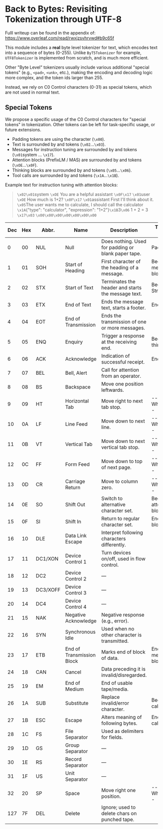 # Back to Bytes: Revisiting Tokenization through UTF-8

Fulll writeup can be found in the appendix of: https://www.overleaf.com/read/rwxjzsvhrvwd#b9c65f

This module includes a **real** byte level tokenizer for text, which encodes text into a sequence of bytes (0-255).
Unlike `ByT5Tokenizer` for example, `UTF8Tokenizer` is implemented from scratch, and is much more efficient.

Other "Byte Level" tokenizers usually include various additional "special tokens" (e.g., `<pad>`, `<unk>`, etc.),
making the encoding and decoding logic more complex, and the token ids larger than 255.

Instead, we rely on C0 Control characters (0-31) as special tokens, which are not used in normal text.

## Special Tokens

We propose a specific usage of the C0 Control characters for "special tokens" in tokenization.
Other tokens can be left for task-specific usage, or future extensions.

- Padding tokens are using the <Null> character (`\x00`).
- Text is surrounded by <StartOfText> and <EndOfText> tokens (`\x02`...`\x03`).
- Messages for instruction tuning are surrounded by <StartOfHeading> and <EndOfTransmission> tokens (`\x01`system ...
  `\x17`).
- Attention blocks (PrefixLM / MAS) are surrounded by <ShiftOut> and <ShiftIn> tokens (`\xOE`...`\x0F`).
- Thinking blocks are surrounded by <Enquiry> and <Acknowledge> tokens (`\x05`...`\x06`).
- Tool calls are surrounded by <Substitute> and <Escape> tokens (`\x1A`...`\x1B`).

Example text for instruction tuning with attention blocks:

> `\x02\x01`system
> `\xOE` You are a helpful assistant `\x0F\x17`
> `\x01`user
> `\xOE` How much is 1+2? `\x0F\x17`
> `\x01`assistant
> First I'll think about it.
> `\x05`The user wants me to calculate, I should call the calculator
> `\x1A`{"type": "calculator", "expression": "1+2"}`\x1B`3`\x06`
> 1 + 2 = 3 `\x17\x03`
> `\x00\x00\x00\x00\x00\x00\x00`

| Dec | Hex | Abbr.    | Name                      | Description                                         | Tokenizer Usage       |
|-----|-----|----------|---------------------------|-----------------------------------------------------|-----------------------|
| 0   | 00  | NUL      | Null                      | Does nothing. Used for padding or blank paper tape. | Padding               |
| 1   | 01  | SOH      | Start of Heading          | First character of the heading of a message.        | Begin message block   |
| 2   | 02  | STX      | Start of Text             | Terminates the header and starts the message text.  | Beginning of String   |
| 3   | 03  | ETX      | End of Text               | Ends the message text, starts a footer.             | End of String         |
| 4   | 04  | EOT      | End of Transmission       | Ends the transmission of one or more messages.      |                       |
| 5   | 05  | ENQ      | Enquiry                   | Trigger a response at the receiving end.            | Begin thinking        |
| 6   | 06  | ACK      | Acknowledge               | Indication of successful receipt.                   | End thinking          |
| 7   | 07  | BEL      | Bell, Alert               | Call for attention from an operator.                |                       |
| 8   | 08  | BS       | Backspace                 | Move one position leftwards.                        |                       |
| 9   | 09  | HT       | Horizontal Tab            | Move right to next tab stop.                        | --Whitespace--        |
| 10  | 0A  | LF       | Line Feed                 | Move down to next line.                             | --Whitespace--        |
| 11  | 0B  | VT       | Vertical Tab              | Move down to next vertical tab stop.                | --Whitespace--        |
| 12  | 0C  | FF       | Form Feed                 | Move down to top of next page.                      | --Whitespace--        |
| 13  | 0D  | CR       | Carriage Return           | Move to column zero.                                | --Whitespace--        |
| 14  | 0E  | SO       | Shift Out                 | Switch to alternative character set.                | Begin attention block |
| 15  | 0F  | SI       | Shift In                  | Return to regular character set.                    | End attention block   |
| 16  | 10  | DLE      | Data Link Escape          | Interpret following characters differently.         |                       |
| 17  | 11  | DC1/XON  | Device Control 1          | Turn devices on/off, used in flow control.          |                       |
| 18  | 12  | DC2      | Device Control 2          | —                                                   |                       |
| 19  | 13  | DC3/XOFF | Device Control 3          | —                                                   |                       |
| 20  | 14  | DC4      | Device Control 4          | —                                                   |                       |
| 21  | 15  | NAK      | Negative Acknowledge      | Negative response (e.g., error).                    |                       |
| 22  | 16  | SYN      | Synchronous Idle          | Used when no other character is transmitted.        |                       |
| 23  | 17  | ETB      | End of Transmission Block | Marks end of block of data.                         | End of message block  |
| 24  | 18  | CAN      | Cancel                    | Data preceding it is invalid/disregarded.           |                       |
| 25  | 19  | EM       | End of Medium             | End of usable tape/media.                           |                       |
| 26  | 1A  | SUB      | Substitute                | Replace invalid/error character.                    | Begin tool calling    |
| 27  | 1B  | ESC      | Escape                    | Alters meaning of following bytes.                  | End tool calling      |
| 28  | 1C  | FS       | File Separator            | Used as delimiters for fields.                      |                       |
| 29  | 1D  | GS       | Group Separator           | —                                                   |                       |
| 30  | 1E  | RS       | Record Separator          | —                                                   |                       |
| 31  | 1F  | US       | Unit Separator            | —                                                   |                       |
| 32  | 20  | SP       | Space                     | Move right one position.                            | --Whitespace--        |
| 127 | 7F  | DEL      | Delete                    | Ignore; used to delete chars on punched tape.       |                       |